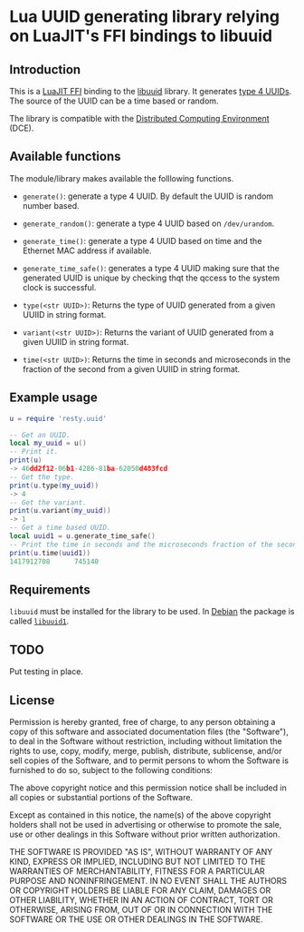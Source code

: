 # Lua UUID generating library relying on LuaJIT's FFI bindings to libuuid

## Introduction

This is a [LuaJIT FFI](http://luajit.org/ext_ffi.html) binding to the
[libuuid](http://linux.die.net/man/3/libuuid) library. It generates
[type 4 UUIDs](https://en.wikipedia.org/wiki/Universally_unique_identifier#Version_4_.28random.29).
The source of the UUID can be a time based or random.

The library is compatible with the
[Distributed Computing Environment](https://en.wikipedia.org/wiki/Distributed_Computing_Environment) (DCE).

## Available functions

The module/library makes available the folllowing functions.

 + `generate()`: generate a type 4 UUID. By default the UUID is random
   number based.

 + `generate_random()`: generate a type 4 UUID based on `/dev/urandom`.
   
 + `generate_time()`: generate a type 4 UUID based on time and the
    Ethernet MAC
    address if available.

 + `generate_time_safe()`: generates a type 4 UUID making sure that
   the generated UUID is unique by checking thqt the qccess to the
   system clock is successful. 

 + `type(<str UUID>)`: Returns the type of UUID generated from a given
   UUIID in string format.

 + `variant(<str UUID>)`: Returns the variant of UUID generated from a
   given UUIID in string format.

 + `time(<str UUID>)`: Returns the time in seconds and microseconds
   in the fraction of the second from a given UUIID in string format. 
        
## Example usage

```lua
u = require 'resty.uuid'

-- Get an UUID.
local my_uuid = u()
-- Print it.
print(u)
-> 46dd2f12-06b1-4286-81ba-62050d483fcd
-- Get the type.
print(u.type(my_uuid))
-> 4
-- Get the variant.
print(u.variant(my_uuid))
-> 1
-- Get a time based UUID.
local uuid1 = u.generate_time_safe()
-- Print the time in seconds and the microseconds fraction of the second.
print(u.time(uuid1))
1417912708      745140

```

## Requirements

`libuuid` must be installed for the library to be used. In
[Debian](http://debian.org) the package is called
[`libuuid1`](https://packages.debian.org/search?keywords=libuuid1).

## TODO

Put testing in place.

## License

 Permission is hereby granted, free of charge, to any person obtaining a
 copy of this software and associated documentation files (the "Software"),
 to deal in the Software without restriction, including without limitation
 the rights to use, copy, modify, merge, publish, distribute, sublicense,
 and/or sell copies of the Software, and to permit persons to whom the
 Software is furnished to do so, subject to the following conditions:

 The above copyright notice and this permission notice shall be included in
 all copies or substantial portions of the Software.

 Except as contained in this notice, the name(s) of the above copyright
 holders shall not be used in advertising or otherwise to promote the sale,
 use or other dealings in this Software without prior written authorization.

 THE SOFTWARE IS PROVIDED "AS IS", WITHOUT WARRANTY OF ANY KIND, EXPRESS OR
 IMPLIED, INCLUDING BUT NOT LIMITED TO THE WARRANTIES OF MERCHANTABILITY,
 FITNESS FOR A PARTICULAR PURPOSE AND NONINFRINGEMENT.  IN NO EVENT SHALL
 THE AUTHORS OR COPYRIGHT HOLDERS BE LIABLE FOR ANY CLAIM, DAMAGES OR OTHER
 LIABILITY, WHETHER IN AN ACTION OF CONTRACT, TORT OR OTHERWISE, ARISING
 FROM, OUT OF OR IN CONNECTION WITH THE SOFTWARE OR THE USE OR OTHER
 DEALINGS IN THE SOFTWARE.
